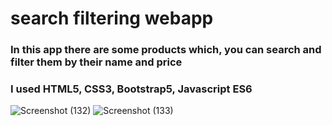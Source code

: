 # search filtering webapp

### In this app there are some products which, you can search and filter them by their name and price
### I used HTML5, CSS3, Bootstrap5, Javascript ES6

![Screenshot (132)](https://github.com/artinmohajeri/Search-Filter-JS/assets/95845593/38949694-7441-47c4-9339-47fa12eec69c)
![Screenshot (133)](https://github.com/artinmohajeri/Search-Filter-JS/assets/95845593/4879bed1-8e31-465c-a934-3a63575f9ea2)
